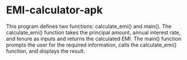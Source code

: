 # EMI-calculator-apk
This program defines two functions: calculate_emi() and main(). The calculate_emi() function takes the principal amount, annual interest rate, and tenure as inputs and returns the calculated EMI. The main() function prompts the user for the required information, calls the calculate_emi() function, and displays the result.
